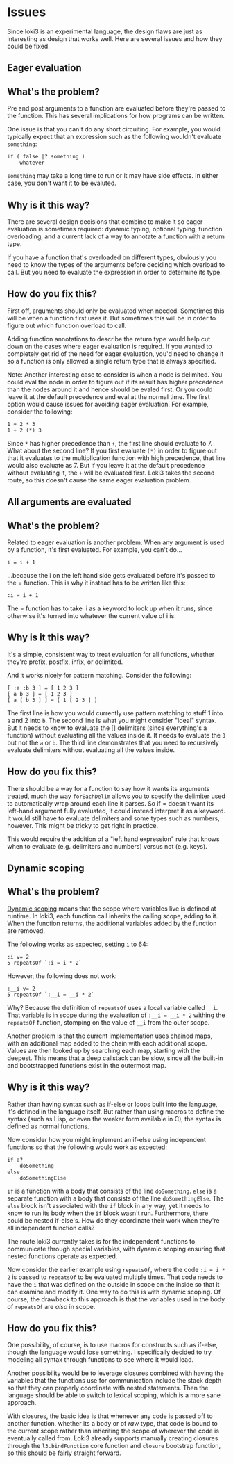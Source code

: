 Issues
======

Since loki3 is an experimental language, the design flaws are just as interesting as design that works well.  Here are several issues and how they could be fixed.


Eager evaluation
------------------

## What's the problem?

Pre and post arguments to a function are evaluated before they're passed to the function.  This has several implications for how programs can be written.

One issue is that you can't do any short circuiting.  For example, you would typically expect that an expression such as the following wouldn't evaluate `something`:

```
if ( false |? something )
	whatever
```

`something` may take a long time to run or it may have side effects.  In either case, you don't want it to be evaluted.


## Why is it this way?

There are several design decisions that combine to make it so eager evaluation is sometimes required:  dynamic typing, optional typing, function overloading, and a current lack of a way to annotate a function with a return type.

If you have a function that's overloaded on different types, obviously you need to know the types of the arguments before deciding which overload to call.  But you need to evaluate the expression in order to determine its type.


## How do you fix this?

First off, arguments should only be evaluated when needed.  Sometimes this will be when a function first uses it.  But sometimes this will be in order to figure out which function overload to call.

Adding function annotations to describe the return type would help cut down on the cases where eager evaluation is required.  If you wanted to completely get rid of the need for eager evaluation, you'd need to change it so a function is only allowed a single return type that is always specified.

Note: Another interesting case to consider is when a node is delimited.  You could eval the node in order to figure out if its result has higher precedence than the nodes around it and hence should be evaled first.  Or you could leave it at the default precedence and eval at the normal time.  The first option would cause issues for avoiding eager evaluation.  For example, consider the following:

```
1 + 2 * 3
1 + 2 (*) 3
```

Since `*` has higher precedence than `+`, the first line should evaluate to 7.  What about the second line?  If you first evaluate `(*)` in order to figure out that it evaluates to the multiplication function with high precedence, that line would also evaluate as 7.  But if you leave it at the default precedence without evaluating it, the `+` will be evaluated first.  Loki3 takes the second route, so this doesn't cause the same eager evaluation problem.



All arguments are evaluated
-----------------------------

## What's the problem?

Related to eager evaluation is another problem.  When any argument is used by a function, it's first evaluated.  For example, you can't do...

```
i = i + 1
```

...because the i on the left hand side gets evaluated before it's passed to the = function.  This is why it instead has to be written like this:

```
:i = i + 1
```

The = function has to take :i as a keyword to look up when it runs, since otherwise it's turned into whatever the current value of i is.


## Why is it this way?

It's a simple, consistent way to treat evaluation for all functions, whether they're prefix, postfix, infix, or delimited.

And it works nicely for pattern matching.  Consider the following:

```
[ :a :b 3 ] = [ 1 2 3 ]
[ a b 3 ] = [ 1 2 3 ]
[ a [ b 3 ] ] = [ 1 [ 2 3 ] ]
```

The first line is how you would currently use pattern matching to stuff 1 into `a` and 2 into `b`.  The second line is what you might consider "ideal" syntax.  But it needs to know to evaluate the [] delimiters (since everything's a function) without evaluating all the values inside it.  It needs to evaluate the `3` but not the `a` or `b`.  The third line demonstrates that you need to recursively evaluate delimiters without evaluating all the values inside.


## How do you fix this?

There should be a way for a function to say how it wants its arguments treated, much the way `forEachDelim` allows you to specify the delimiter used to automatically wrap around each line it parses.  So if = doesn't want its left-hand argument fully evaluated, it could instead interpret it as a keyword.  It would still have to evaluate delimiters and some types such as numbers, however.  This might be tricky to get right in practice.

This would require the addition of a "left hand expression" rule that knows when to evaluate (e.g. delimiters and numbers) versus not (e.g. keys).



Dynamic scoping
----------------

## What's the problem?

[Dynamic scoping](http://en.wikipedia.org/wiki/Scope_%28computer_science%29#Lexical_scope_vs._dynamic_scope) means that the scope where variables live is defined at runtime.  In loki3, each function call inherits the calling scope, adding to it.  When the function returns, the additional variables added by the function are removed.

The following works as expected, setting `i` to 64:

```
:i v= 2
5 repeatsOf `:i = i * 2`
```

However, the following does not work:

```
:__i v= 2
5 repeatsOf `:__i = __i * 2`
```

Why?  Because the definition of `repeatsOf` uses a local variable called `__i`.  That variable is in scope during the evaluation of `:__i = __i * 2` withing the `repeatsOf` function, stomping on the value of `__i` from the outer scope.

Another problem is that the current implementation uses chained maps, with an additional map added to the chain with each additional scope.  Values are then looked up by searching each map, starting with the deepest.  This means that a deep callstack can be slow, since all the built-in and bootstrapped functions exist in the outermost map.


## Why is it this way?

Rather than having syntax such as if-else or loops built into the language, it's defined in the language itself.  But rather than using macros to define the syntax (such as Lisp, or even the weaker form available in C), the syntax is defined as normal functions.

Now consider how you might implement an if-else using independent functions so that the following would work as expected:

```
if a?
	doSomething
else
	doSomethingElse
```

`if` is a function with a body that consists of the line `doSomething`.  `else` is a separate function with a body that consists of the line `doSomethingElse`.  The `else` block isn't associated with the `if` block in any way, yet it needs to know to run its body when the `if` block wasn't run.  Furthermore, there could be nested if-else's.  How do they coordinate their work when they're all independent function calls?

The route loki3 currently takes is for the independent functions to communicate through special variables, with dynamic scoping ensuring that nested functions operate as expected.

Now consider the earlier example using `repeatsOf`, where the code `:i = i * 2` is passed to `repeatsOf` to be evaluated multiple times.  That code needs to have the `i` that was defined on the outside in scope on the inside so that it can examine and modify it.  One way to do this is with dynamic scoping.  Of course, the drawback to this approach is that the variables used in the body of `repeatsOf` are *also* in scope.


## How do you fix this?

One possibility, of course, is to use macros for constructs such as if-else, though the language would lose something.  I specifically decided to try modeling all syntax through functions to see where it would lead.

Another possibility would be to leverage closures combined with having the variables that the functions use for communication include the stack depth so that they can properly coordinate with nested statements.  Then the language should be able to switch to lexical scoping, which is a more sane approach.

With closures, the basic idea is that whenever any code is passed off to another function, whether its a body or of *raw* type, that code is bound to the current scope rather than inheriting the scope of wherever the code is eventually called from.  Loki3 already supports manually creating closures through the `l3.bindFunction` core function and `closure` bootstrap function, so this should be fairly straight forward.
